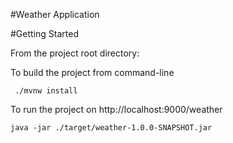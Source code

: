 #Weather Application

#Getting Started

From the project root directory:

To build the project from command-line

``` ./mvnw install```

To run the project on http://localhost:9000/weather

```java -jar ./target/weather-1.0.0-SNAPSHOT.jar ```

